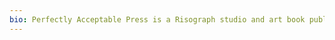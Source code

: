 ```yaml
---
bio: Perfectly Acceptable Press is a Risograph studio and art book publisher in Chicago offering for-hire Risograph printing services.
---
```

